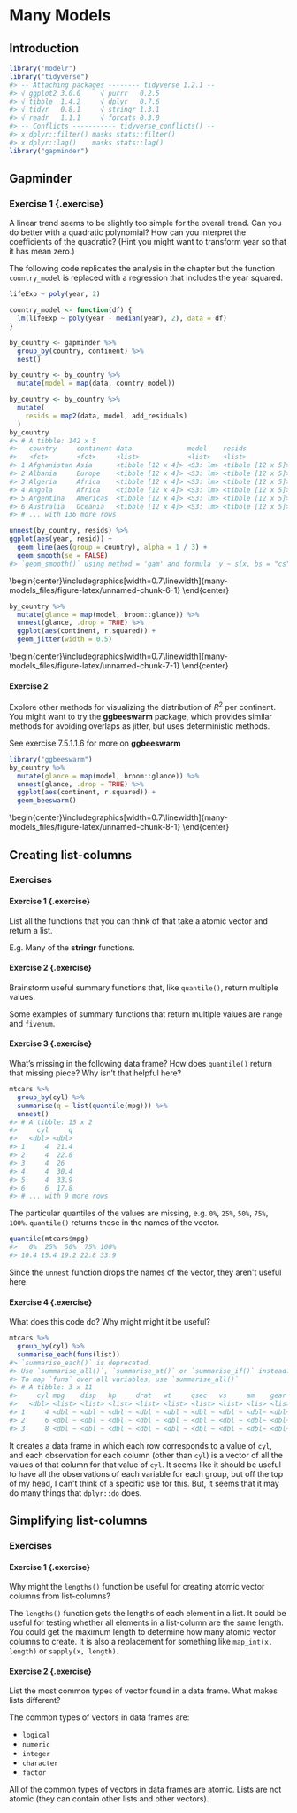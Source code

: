 
# Many Models

## Introduction


```r
library("modelr")
library("tidyverse")
#> -- Attaching packages -------- tidyverse 1.2.1 --
#> √ ggplot2 3.0.0     √ purrr   0.2.5
#> √ tibble  1.4.2     √ dplyr   0.7.6
#> √ tidyr   0.8.1     √ stringr 1.3.1
#> √ readr   1.1.1     √ forcats 0.3.0
#> -- Conflicts ----------- tidyverse_conflicts() --
#> x dplyr::filter() masks stats::filter()
#> x dplyr::lag()    masks stats::lag()
library("gapminder")
```

## Gapminder

### Exercise 1 {.exercise}

A linear trend seems to be slightly too simple for the overall trend. Can you do better with a quadratic polynomial? How can you interpret the coefficients of the quadratic? (Hint you might want to transform year so that it has mean zero.)

The following code replicates the analysis in the chapter but the function `country_model` is replaced with a regression that includes the year squared.

```r
lifeExp ~ poly(year, 2)
```


```r
country_model <- function(df) {
  lm(lifeExp ~ poly(year - median(year), 2), data = df)
}

by_country <- gapminder %>%
  group_by(country, continent) %>%
  nest()

by_country <- by_country %>%
  mutate(model = map(data, country_model))
```


```r
by_country <- by_country %>%
  mutate(
    resids = map2(data, model, add_residuals)
  )
by_country
#> # A tibble: 142 x 5
#>   country     continent data              model    resids           
#>   <fct>       <fct>     <list>            <list>   <list>           
#> 1 Afghanistan Asia      <tibble [12 x 4]> <S3: lm> <tibble [12 x 5]>
#> 2 Albania     Europe    <tibble [12 x 4]> <S3: lm> <tibble [12 x 5]>
#> 3 Algeria     Africa    <tibble [12 x 4]> <S3: lm> <tibble [12 x 5]>
#> 4 Angola      Africa    <tibble [12 x 4]> <S3: lm> <tibble [12 x 5]>
#> 5 Argentina   Americas  <tibble [12 x 4]> <S3: lm> <tibble [12 x 5]>
#> 6 Australia   Oceania   <tibble [12 x 4]> <S3: lm> <tibble [12 x 5]>
#> # ... with 136 more rows
```


```r
unnest(by_country, resids) %>%
ggplot(aes(year, resid)) +
  geom_line(aes(group = country), alpha = 1 / 3) +
  geom_smooth(se = FALSE)
#> `geom_smooth()` using method = 'gam' and formula 'y ~ s(x, bs = "cs")'
```



\begin{center}\includegraphics[width=0.7\linewidth]{many-models_files/figure-latex/unnamed-chunk-6-1} \end{center}


```r
by_country %>%
  mutate(glance = map(model, broom::glance)) %>%
  unnest(glance, .drop = TRUE) %>%
  ggplot(aes(continent, r.squared)) +
  geom_jitter(width = 0.5)
```



\begin{center}\includegraphics[width=0.7\linewidth]{many-models_files/figure-latex/unnamed-chunk-7-1} \end{center}

#### Exercise 2


Explore other methods for visualizing the distribution of $R^2$ per continent. You might want to try the **ggbeeswarm** package, which provides similar methods for avoiding overlaps as jitter, but uses deterministic methods.




See exercise 7.5.1.1.6 for more on **ggbeeswarm**


```r
library("ggbeeswarm")
by_country %>%
  mutate(glance = map(model, broom::glance)) %>%
  unnest(glance, .drop = TRUE) %>%
  ggplot(aes(continent, r.squared)) +
  geom_beeswarm()
```



\begin{center}\includegraphics[width=0.7\linewidth]{many-models_files/figure-latex/unnamed-chunk-8-1} \end{center}



## Creating list-columns

### Exercises

#### Exercise 1 {.exercise}


List all the functions that you can think of that take a atomic vector and return a list.




E.g. Many of the **stringr** functions.



#### Exercise 2 {.exercise}


Brainstorm useful summary functions that, like `quantile()`, return multiple values.




Some examples of summary functions that return multiple values are `range` and `fivenum`.



#### Exercise 3 {.exercise}


What’s missing in the following data frame? How does `quantile()` return that missing piece? Why isn’t that helpful here?





```r
mtcars %>%
  group_by(cyl) %>%
  summarise(q = list(quantile(mpg))) %>%
  unnest()
#> # A tibble: 15 x 2
#>     cyl     q
#>   <dbl> <dbl>
#> 1     4  21.4
#> 2     4  22.8
#> 3     4  26  
#> 4     4  30.4
#> 5     4  33.9
#> 6     6  17.8
#> # ... with 9 more rows
```

The particular quantiles of the values are missing, e.g. `0%`, `25%`, `50%`, `75%`, `100%`. `quantile()` returns these in the names of the vector.

```r
quantile(mtcars$mpg)
#>   0%  25%  50%  75% 100% 
#> 10.4 15.4 19.2 22.8 33.9
```

Since the `unnest` function drops the names of the vector, they aren't useful here.



#### Exercise 4 {.exercise}


What does this code do?
Why might might it be useful?





```r
mtcars %>%
  group_by(cyl) %>%
  summarise_each(funs(list))
#> `summarise_each()` is deprecated.
#> Use `summarise_all()`, `summarise_at()` or `summarise_if()` instead.
#> To map `funs` over all variables, use `summarise_all()`
#> # A tibble: 3 x 11
#>     cyl mpg    disp   hp     drat   wt     qsec   vs     am    gear  carb 
#>   <dbl> <list> <list> <list> <list> <list> <list> <list> <lis> <lis> <lis>
#> 1     4 <dbl ~ <dbl ~ <dbl ~ <dbl ~ <dbl ~ <dbl ~ <dbl ~ <dbl~ <dbl~ <dbl~
#> 2     6 <dbl ~ <dbl ~ <dbl ~ <dbl ~ <dbl ~ <dbl ~ <dbl ~ <dbl~ <dbl~ <dbl~
#> 3     8 <dbl ~ <dbl ~ <dbl ~ <dbl ~ <dbl ~ <dbl ~ <dbl ~ <dbl~ <dbl~ <dbl~
```

It creates a data frame in which each row corresponds to a value of `cyl`,
and each observation for each column (other than `cyl`) is a vector of all the values of that column for that value of `cyl`.
It seems like it should be useful to have all the observations of each variable for each group, but off the top of my head, I can't think of a specific use for this.
But, it seems that it may do many things that `dplyr::do` does.



## Simplifying list-columns

### Exercises

#### Exercise 1 {.exercise}


Why might the `lengths()` function be useful for creating atomic vector columns from list-columns?




The `lengths()` function gets the lengths of each element in a list.
It could be useful for testing whether all elements in a list-column are the same length.
You could get the maximum length to determine how many atomic vector columns to create.
It is also a replacement for something like `map_int(x, length)` or `sapply(x, length)`.



#### Exercise 2 {.exercise}


List the most common types of vector found in a data frame.
What makes lists different?




The common types of vectors in data frames are:

-   `logical`
-   `numeric`
-   `integer`
-   `character`
-   `factor`

All of the common types of vectors in data frames are atomic. Lists are not atomic (they can contain other lists and other vectors).



<!-- match unopened div --><div>

